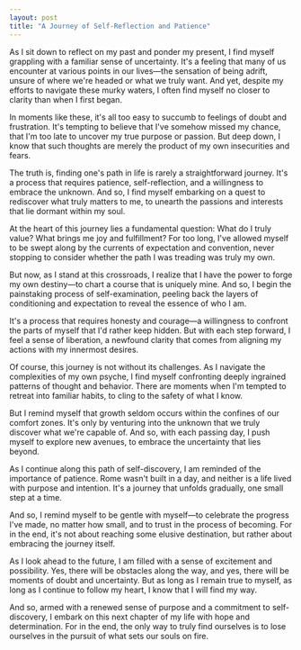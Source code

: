 ```yaml
---
layout: post
title: "A Journey of Self-Reflection and Patience"
---
```


As I sit down to reflect on my past and ponder my present, I find myself grappling with a familiar sense of uncertainty. It's a feeling that many of us encounter at various points in our lives—the sensation of being adrift, unsure of where we're headed or what we truly want. And yet, despite my efforts to navigate these murky waters, I often find myself no closer to clarity than when I first began.

In moments like these, it's all too easy to succumb to feelings of doubt and frustration. It's tempting to believe that I've somehow missed my chance, that I'm too late to uncover my true purpose or passion. But deep down, I know that such thoughts are merely the product of my own insecurities and fears.

The truth is, finding one's path in life is rarely a straightforward journey. It's a process that requires patience, self-reflection, and a willingness to embrace the unknown. And so, I find myself embarking on a quest to rediscover what truly matters to me, to unearth the passions and interests that lie dormant within my soul.

At the heart of this journey lies a fundamental question: What do I truly value? What brings me joy and fulfillment? For too long, I've allowed myself to be swept along by the currents of expectation and convention, never stopping to consider whether the path I was treading was truly my own.

But now, as I stand at this crossroads, I realize that I have the power to forge my own destiny—to chart a course that is uniquely mine. And so, I begin the painstaking process of self-examination, peeling back the layers of conditioning and expectation to reveal the essence of who I am.

It's a process that requires honesty and courage—a willingness to confront the parts of myself that I'd rather keep hidden. But with each step forward, I feel a sense of liberation, a newfound clarity that comes from aligning my actions with my innermost desires.

Of course, this journey is not without its challenges. As I navigate the complexities of my own psyche, I find myself confronting deeply ingrained patterns of thought and behavior. There are moments when I'm tempted to retreat into familiar habits, to cling to the safety of what I know.

But I remind myself that growth seldom occurs within the confines of our comfort zones. It's only by venturing into the unknown that we truly discover what we're capable of. And so, with each passing day, I push myself to explore new avenues, to embrace the uncertainty that lies beyond.

As I continue along this path of self-discovery, I am reminded of the importance of patience. Rome wasn't built in a day, and neither is a life lived with purpose and intention. It's a journey that unfolds gradually, one small step at a time.

And so, I remind myself to be gentle with myself—to celebrate the progress I've made, no matter how small, and to trust in the process of becoming. For in the end, it's not about reaching some elusive destination, but rather about embracing the journey itself.

As I look ahead to the future, I am filled with a sense of excitement and possibility. Yes, there will be obstacles along the way, and yes, there will be moments of doubt and uncertainty. But as long as I remain true to myself, as long as I continue to follow my heart, I know that I will find my way.

And so, armed with a renewed sense of purpose and a commitment to self-discovery, I embark on this next chapter of my life with hope and determination. For in the end, the only way to truly find ourselves is to lose ourselves in the pursuit of what sets our souls on fire.